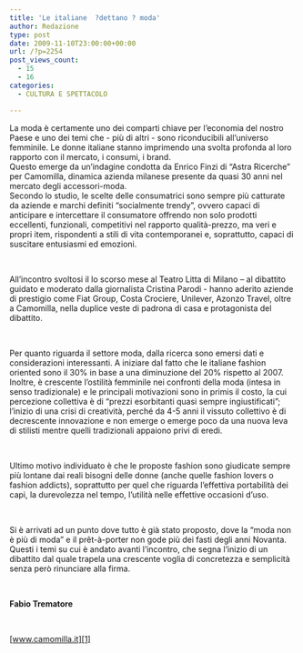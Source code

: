 ```yaml
---
title: 'Le italiane  ?dettano ? moda'
author: Redazione
type: post
date: 2009-11-10T23:00:00+00:00
url: /?p=2254
post_views_count:
  - 15
  - 16
categories:
  - CULTURA E SPETTACOLO

---
```

La moda &egrave; certamente uno dei comparti chiave per l&rsquo;economia del nostro Paese e uno dei temi che &#45; pi&ugrave; di altri &#45; sono riconducibili all&rsquo;universo femminile. Le donne italiane stanno imprimendo una svolta profonda al loro rapporto con il mercato, i consumi, i brand.  
Questo emerge da un&rsquo;indagine condotta da Enrico Finzi di &ldquo;Astra Ricerche&rdquo; per Camomilla, dinamica azienda milanese presente da quasi 30 anni nel mercato degli accessori&#45;moda.  
Secondo lo studio, le scelte delle consumatrici sono sempre pi&ugrave; catturate da aziende e marchi definiti &ldquo;socialmente trendy&rdquo;, ovvero capaci di anticipare e intercettare il consumatore offrendo non solo prodotti eccellenti, funzionali, competitivi nel rapporto qualit&agrave;&#45;prezzo, ma veri e propri item, rispondenti a stili di vita contemporanei e, soprattutto, capaci di suscitare entusiasmi ed emozioni.

&nbsp;

All&rsquo;incontro svoltosi il lo scorso mese al Teatro Litta di Milano &ndash; al dibattito guidato e moderato dalla giornalista Cristina Parodi &#45; hanno aderito aziende di prestigio come Fiat Group, Costa Crociere, Unilever, Azonzo Travel, oltre a Camomilla, nella duplice veste di padrona di casa e protagonista del dibattito.

&nbsp;

Per quanto riguarda il settore moda, dalla ricerca sono emersi dati e considerazioni interessanti. A iniziare dal fatto che le italiane fashion oriented sono il 30% in base a una diminuzione del 20% rispetto al 2007. Inoltre, &egrave; crescente l&rsquo;ostilit&agrave; femminile nei confronti della moda (intesa in senso tradizionale) e le principali motivazioni sono in primis il costo, la cui percezione collettiva &egrave; di &ldquo;prezzi esorbitanti quasi sempre ingiustificati&rdquo;; l&#8217;inizio di una crisi di creativit&agrave;, perch&eacute; da 4&#45;5 anni il vissuto collettivo &egrave; di decrescente innovazione e non emerge o emerge poco da una nuova leva di stilisti mentre quelli tradizionali appaiono privi di eredi.

&nbsp;

Ultimo motivo individuato &egrave; che le proposte fashion sono giudicate sempre pi&ugrave; lontane dai reali bisogni delle donne (anche quelle fashion lovers o fashion addicts), soprattutto per quel che riguarda l&rsquo;effettiva portabilit&agrave; dei capi, la durevolezza nel tempo, l&rsquo;utilit&agrave; nelle effettive occasioni d&rsquo;uso.

&nbsp;

Si &egrave; arrivati ad un punto dove tutto &egrave; gi&agrave; stato proposto, dove la &ldquo;moda non &egrave; pi&ugrave; di moda&rdquo; e il pr&ecirc;t&#45;&agrave;&#45;porter non gode pi&ugrave; dei fasti degli anni Novanta. Questi i temi su cui &egrave; andato avanti l&#8217;incontro, che segna l&#8217;inizio di un dibattito dal quale trapela una crescente voglia di concretezza e semplicit&agrave; senza per&ograve; rinunciare alla firma.

&nbsp;

**Fabio Trematore** 

&nbsp;

[www.camomilla.it][1]

 [1]: https://www.camomilla.it